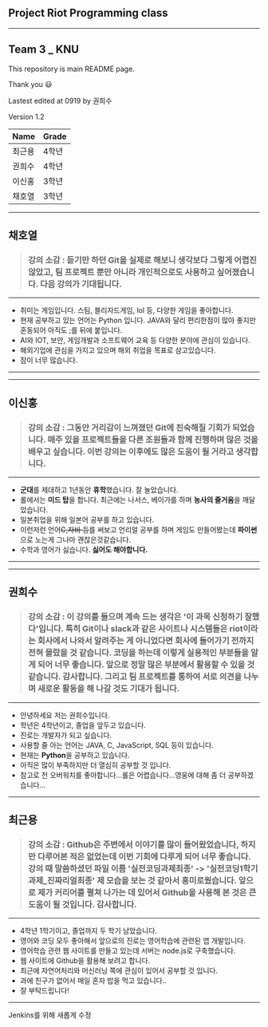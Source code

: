 ## Project Riot Programming class

---
## Team 3 _ KNU

This repository is main README page.

Thank you :smiley:

Lastest edited at 0919 by 권희수

Version 1.2

Name | Grade
----|----
최근용 | 4학년
권희수 | 4학년
이신홍 | 3학년
채호열 | 3학년


---
## 채호열

> ### 강의 소감 : 듣기만 하던  Git을 실제로 해보니 생각보다 그렇게 어렵진 않았고, 팀 프로젝트 뿐만 아니라 개인적으로도 사용하고 싶어졌습니다. 다음 강의가 기대됩니다.
---
* 취미는 게임입니다. 스팀, 블리자드게임, lol 등, 다양한 게임을 좋아합니다.
* 현재 공부하고 있는 언어는 Python 입니다. JAVA와 달리 편리한점이 많아 좋지만 혼동되어 아직도 ;를 뒤에 붙입니다.
* AI와 IOT, 보안, 게임개발과 소프트웨어 교육 등 다양한 분야에 관심이 있습니다.
* 해외기업에 관심을 가지고 있으며 해외 취업을 목표로 삼고있습니다.
* 잠이 너무 많습니다.

---

---
## 이신홍
> ### 강의 소감 : 그동안 거리감이 느껴졌던 Git에 친숙해질 기회가 되었습니다.  매주 있을 프로젝트들을 다른 조원들과 함께 진행하며 많은 것을 배우고 싶습니다. 이번 강의는 이후에도 많은 도움이 될 거라고 생각합니다.
---
* **군대**를 제대하고 1년동안 **휴학**했습니다. 잘 놀았습니다.
* 롤에서는 **미드 탑**을 합니다. 최근에는 나서스, 베이가를 하며 **농사의 즐거움**을 깨달았습니다.
* 일본취업을 위해 일본어 공부를 하고 있습니다.
* 이런저런 언어~~C,자바 등~~를 써보고 언리얼 공부를 하며 게임도 만들어봤는데 **파이썬**으로 노는게 그나마 괜찮은것같습니다. 
* 수학과 영어가 싫습니다. **싫어도 해야합니다.**
---

---
## 권희수
> ### 강의 소감 : 이 강의를 들으며 계속 드는 생각은 '이 과목 신청하기 잘했다'입니다. 특히 Git이나 slack과 같은 사이트나 시스템들은 riot이라는 회사에서 나와서 알려주는 게 아니었다면 회사에 들어가기 전까지 전혀 몰랐을 것 같습니다. 코딩을 하는데 이렇게 실용적인 부분들을 알게 되어 너무 좋습니다. 앞으로 정말 많은 부분에서 활용할 수 있을 것 같습니다. 감사합니다. 그리고 팀 프로젝트를 통하여 서로 의견을 나누며 새로운 활동을 해 나갈 것도 기대가 됩니다.
---
* 안녕하세요 저는 권희수입니다.
* 학년은 4학년이고, 졸업을 앞두고 있습니다. 
* 진로는 개발자가 되고 싶습니다.
* 사용할 줄 아는 언어는 JAVA, C, JavaScript, SQL 등이 있습니다.
* 현재는 **Python**을 공부하고 있습니다.
* 아직은 많이 부족하지만 더 열심히 공부할 것 입니다.
* 참고로 전 오버워치를 좋아합니다...롤은 어렵습니다...영웅에 대해 좀 더 공부하겠습니다...
---

## 최근용
> ### 강의 소감 : Github은 주변에서 이야기를 많이 들어왔었습니다, 하지만 다루어본 적은 없었는데 이번 기회에 다루게 되어 너무 좋습니다. 강의 때 말씀하셨던 파일 이름 '실전코딩과제최종' -> '실전코딩1학기과제_진짜리얼최종' 제 모습을 보는 것 같아서 흥미로웠습니다. 앞으로 제가 커리어를 펼쳐 나가는 데 있어서 Github을 사용해 본 것은 큰 도움이 될 것입니다. 감사합니다.

---
* 4학년 1학기이고, 졸업까지 두 학기 남았습니다.
* 영어와 코딩 모두 좋아해서 앞으로의 진로는 영어학습에 관련된 앱 개발입니다.
* 영어학습 관련 웹 사이트를 만들고 있는데 서버는 node.js로 구축했습니다.
* 웹 사이트에 Github을 활용해 보려고 합니다.
* 최근에 자연어처리와 머신러닝 쪽에 관심이 있어서 공부할 것 입니다.
* 과에 친구가 없어서 매일 혼자 밥을 먹고 있습니다..
* 잘 부탁드립니다!
---

Jenkins를 위해 새롭게 수정

